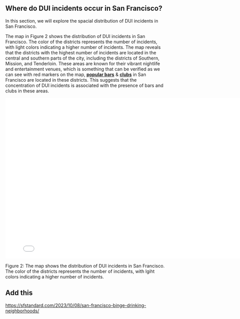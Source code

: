 ## Where do DUI incidents occur in San Francisco?
In this section, we will explore the spacial distribution of DUI incidents in San Francisco.

The map in Figure 2 shows the distribution of DUI incidents in San Francisco. The color of the districts represents the number of incidents, with light colors indicating a higher number of incidents. The map reveals that the districts with the highest number of incidents are located in the central and southern parts of the city, including the districts of Southern, Mission, and Tenderloin. These areas are known for their vibrant nightlife and entertainment venues, which is something that can be verified as we can see with red markers on the map, **[popular bars](https://www.thrillist.com/drink/san-francisco/42-san-francisco-bars-you-need-to-drink-in-before-you-die-bucket-list)** & **[clubs](https://www.holidify.com/pages/nightclubs-in-san-francisco-5077.html)** in San Francisco are located in these districts. This suggests that the concentration of DUI incidents is associated with the presence of bars and clubs in these areas.

<embed
       type="text/html" 
       src="/../figures/dui_map.html"
       width="800"
       height="500"
       width="100%"
       >

Figure 2: The map shows the distribution of DUI incidents in San Francisco. The color of the districts represents the number of incidents, with lgiht colors indicating a higher number of incidents.


## Add this 
https://sfstandard.com/2023/10/08/san-francisco-binge-drinking-neighborhoods/